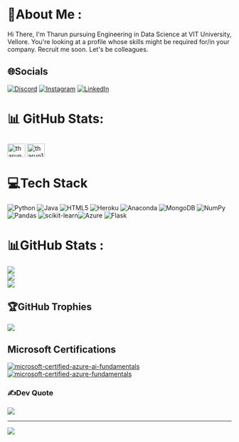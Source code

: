 # 💫About Me :
Hi There, I'm Tharun pursuing Engineering in Data Science at VIT University, Vellore. You're looking at a profile whose skills might be required for/in your company. Recruit me soon. Let's be colleagues.

## 🌐Socials
[![Discord](https://img.shields.io/badge/Discord-%237289DA.svg?logo=discord&logoColor=white)](https://discord.com/users/Tharun#1244) [![Instagram](https://img.shields.io/badge/Instagram-%23E4405F.svg?logo=Instagram&logoColor=white)](https://instagram.com/__._tharun__._) [![LinkedIn](https://img.shields.io/badge/LinkedIn-%230077B5.svg?logo=linkedin&logoColor=white)](https://linkedin.com/in/tharun-sathiyamurthy-63a2a81b0)

# 📊 GitHub Stats: <p align="left">
<a href="https://www.hackerrank.com/tharun_s" target="blank"><img align="center" src="https://raw.githubusercontent.com/rahuldkjain/github-profile-readme-generator/master/src/images/icons/Social/hackerrank.svg" alt="tharun_s" height="30" width="40" /></a>
<a href="https://www.leetcode.com/tharun18052001" target="blank"><img align="center" src="https://raw.githubusercontent.com/rahuldkjain/github-profile-readme-generator/master/src/images/icons/Social/leet-code.svg" alt="tharun18052001" height="30" width="40" /></a></p>

# 💻Tech Stack
![Python](https://img.shields.io/badge/python-3670A0?style=for-the-badge&logo=python&logoColor=ffdd54) ![Java](https://img.shields.io/badge/java-%23ED8B00.svg?style=for-the-badge&logo=java&logoColor=white) ![HTML5](https://img.shields.io/badge/html5-%23E34F26.svg?style=for-the-badge&logo=html5&logoColor=white) ![Heroku](https://img.shields.io/badge/heroku-%23430098.svg?style=for-the-badge&logo=heroku&logoColor=white) ![Anaconda](https://img.shields.io/badge/Anaconda-%2344A833.svg?style=for-the-badge&logo=anaconda&logoColor=white) ![MongoDB](https://img.shields.io/badge/MongoDB-%234ea94b.svg?style=for-the-badge&logo=mongodb&logoColor=white) ![NumPy](https://img.shields.io/badge/numpy-%23013243.svg?style=for-the-badge&logo=numpy&logoColor=white) ![Pandas](https://img.shields.io/badge/pandas-%23150458.svg?style=for-the-badge&logo=pandas&logoColor=white) ![scikit-learn](https://img.shields.io/badge/scikit--learn-%23F7931E.svg?style=for-the-badge&logo=scikit-learn&logoColor=white)![Azure](https://img.shields.io/badge/azure-%230072C6.svg?style=for-the-badge&logo=azure-devops&logoColor=white) ![Flask](https://img.shields.io/badge/flask-%23000.svg?style=for-the-badge&logo=flask&logoColor=white)

# 📊GitHub Stats :
![](https://github-readme-stats.vercel.app/api?username=Tharun-PS&theme=radical&hide_border=false&include_all_commits=false&count_private=false)<br/>
![](https://github-readme-streak-stats.herokuapp.com/?user=Tharun-PS&theme=radical&hide_border=false)<br/>
![](https://github-readme-stats.vercel.app/api/top-langs/?username=Tharun-PS&theme=radical&hide_border=false&include_all_commits=false&count_private=false&layout=compact)

## 🏆GitHub Trophies
![](https://github-trophies.vercel.app/?username=Tharun-PS&theme=gruvbox&no-frame=false&no-bg=false&margin-w=4)

## Microsoft Certifications
[![microsoft-certified-azure-ai-fundamentals](https://user-images.githubusercontent.com/71878525/218761599-2a57583b-8125-4609-ad9f-7ec1085dffc5.png)
](https://www.credly.com/badges/21a16e27-4d70-4139-beca-7494177740f4/public_url) [![microsoft-certified-azure-fundamentals](https://user-images.githubusercontent.com/71878525/218761863-2afd3f3d-c242-4cda-b0cf-44f12ec78947.png)
](https://www.credly.com/badges/7bda4073-45e3-4aec-b135-0a72ddfaa925/public_url)

### ✍️Dev Quote
![](https://quotes-github-readme.vercel.app/api?type=horizontal&theme=radical)


---
[![](https://visitcount.itsvg.in/api?id=Tharun-PS&icon=0&color=0)](https://visitcount.itsvg.in)
